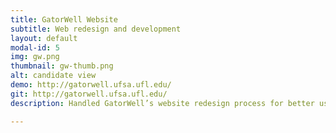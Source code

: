 ```yaml
---
title: GatorWell Website
subtitle: Web redesign and development
layout: default
modal-id: 5
img: gw.png
thumbnail: gw-thumb.png
alt: candidate view
demo: http://gatorwell.ufsa.ufl.edu/
git: http://gatorwell.ufsa.ufl.edu/
description: Handled GatorWell’s website redesign process for better user experience, increasing user engagements, brand promotion and to meet the changing business requirements.

---
```


